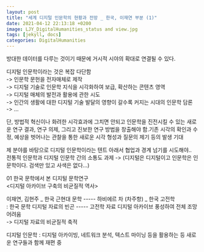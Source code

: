 ```yaml
---
layout: post
title: "세계 디지털 인문학의 현황과 전망 _ 한국, 이재연 부분 (1)"
date: 2021-04-12 22:13:18 +0200
image: LJY_DigitalHumanities_status and view.jpg
tags: [jekyll, docs]
categories: DigitalHumanities
---
```

방대한 데이터를 다루는 것이기 때문에 거시적 시야의 확대로 연결될 수 있다.

디지털 인문학이라는 것은 복잡 다단함  
->	인문학 문헌을 전자매체로 제작  
->  디지털 기술로 인문학 지식을 시각화하여 보급, 확산하는 콘텐츠 영역  
->  디지털 매체의 발전과 활용에 관한 시도  
->  인간의 생활에 대한 디지털 기술 발달의 영향이 갈수록 커지는 시대의 인문학 담론  
->  …  

단, 방법적 혁신이나 화려한 시각효과에 그치면 안되고 인문학을 진전시킬 수 있는 새로운 연구 결과, 연구 의제, 그리고 진보한 연구 방법을 창출해야 함.기존 시각의 확인과 수정, 예상을 벗어나는 관찰을 통한 새로운 시각 형성과 질문의 제기 등의 발생 기대  

제 분야를 바탕으로 디지털 인문학이라는 텐트 아래서 협업과 경계 넘기를 시도해야..   
전통적 인문학과 디지털 인문학 간의 소통도 과제 -> (디지털은 디지털이고 인문학은 인문학이다. 검색만 있고 사색은 없다…)  


01 한국 문학에서 본 디지털 문학연구    
<디지털 아카이브 구축의 비균질적 역사>   


이재연, 김현주 _ 한국 근현대 문학  ----- 하비에르 차 (차주항) _ 한국 고전학  
: 한국 문학 디지털 자료의 빈곤 ----- 고전학 자료 디지털 아카이브 풍성하여 전체 조망 어려움  
->  디지털 자료의 비균질적 축적  


디지털 인문학 : 디지털 아카이빙, 네트워크 분석, 텍스트 마이닝 등을 활용하는 등 새로운 연구들과 함께 재편 중
